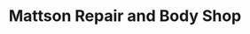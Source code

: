 ---
title: "Mattson Repair and Body Shop"
url: /sebeka/mattson-repair-and-body-shop/
shop: Autowerkstatt
---